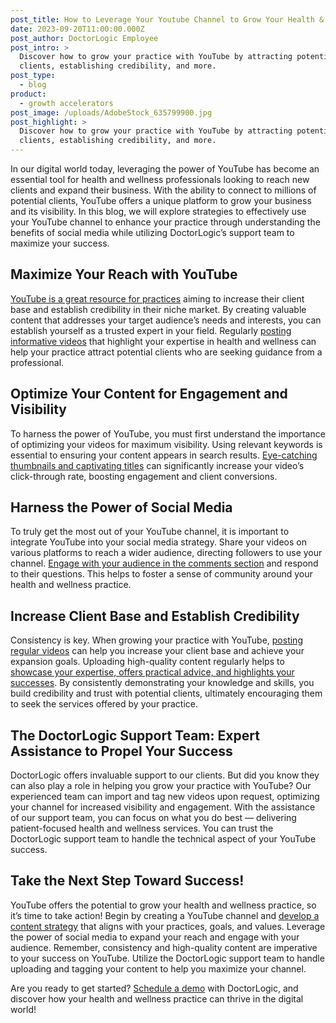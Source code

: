 ```yaml
---
post_title: How to Leverage Your Youtube Channel to Grow Your Health & Wellness Practice
date: 2023-09-20T11:00:00.000Z
post_author: DoctorLogic Employee
post_intro: >
  Discover how to grow your practice with YouTube by attracting potential
  clients, establishing credibility, and more.
post_type:
  - blog
product:
  - growth accelerators
post_image: /uploads/AdobeStock_635799900.jpg
post_highlight: >
  Discover how to grow your practice with YouTube by attracting potential
  clients, establishing credibility, and more.
---
```


In our digital world today, leveraging the power of YouTube has become an essential tool for health and wellness professionals looking to reach new clients and expand their business. With the ability to connect to millions of potential clients, YouTube offers a unique platform to grow your business and its visibility. In this blog, we will explore strategies to effectively use your YouTube channel to enhance your practice through understanding the benefits of social media while utilizing DoctorLogic’s support team to maximize your success. 

## Maximize Your Reach with YouTube

[YouTube is a great resource for practices](https://doctorlogic.com/blog/how-youtube-grows-business) aiming to increase their client base and establish credibility in their niche market. By creating valuable content that addresses your target audience’s needs and interests, you can establish yourself as a trusted expert in your field. Regularly [posting informative videos](https://doctorlogic.com/blog/3-simple-steps-to-make-your-videos-more-professional) that highlight your expertise in health and wellness can help your practice attract potential clients who are seeking guidance from a professional. 

## Optimize Your Content for Engagement and Visibility

To harness the power of YouTube, you must first understand the importance of optimizing your videos for maximum visibility. Using relevant keywords is essential to ensuring your content appears in search results. [Eye-catching thumbnails and captivating titles](https://www.socialmediaexaminer.com/26-ways-to-use-video-for-your-social-media-marketing/) can significantly increase your video’s click-through rate, boosting engagement and client conversions. 

## Harness the Power of Social Media

To truly get the most out of your YouTube channel, it is important to integrate YouTube into your social media strategy. Share your videos on various platforms to reach a wider audience, directing followers to use your channel. [Engage with your audience in the comments section](https://blog.hubspot.com/blog/tabid/6307/bid/30888/8-ways-to-leverage-social-media-beyond-social-networks.aspx) and respond to their questions. This helps to foster a sense of community around your health and wellness practice.

## Increase Client Base and Establish Credibility 

Consistency is key. When growing your practice with YouTube, [posting regular videos](https://doctorlogic.com/blog/video-marketing-for-healthcare-practices) can help you increase your client base and achieve your expansion goals. Uploading high-quality content regularly helps to [showcase your expertise, offers practical advice, and highlights your successes](https://www.forbes.com/sites/theyec/2021/11/09/how-any-business-can-leverage-youtube-to-grow-their-customer-base/?sh=905bede75114). By consistently demonstrating your knowledge and skills, you build credibility and trust with potential clients, ultimately encouraging them to seek the services offered by your practice. 

## The DoctorLogic Support Team: Expert Assistance to Propel Your Success

DoctorLogic offers invaluable support to our clients. But did you know they can also play a role in helping you grow your practice with YouTube? Our experienced team can import and tag new videos upon request, optimizing your channel for increased visibility and engagement. With the assistance of our support team, you can focus on what you do best — delivering patient-focused health and wellness services. You can trust the DoctorLogic support team to handle the technical aspect of your YouTube success. 

## Take the Next Step Toward Success!

YouTube offers the potential to grow your health and wellness practice, so it’s time to take action! Begin by creating a YouTube channel and [develop a content strategy](https://www.youtube.com/intl/en_us/creators/how-things-work/content-creation-strategy/) that aligns with your practices, goals, and values. Leverage the power of social media to expand your reach and engage with your audience. Remember, consistency and high-quality content are imperative to your success on YouTube. Utilize the DoctorLogic support team to handle uploading and tagging your content to help you maximize your channel.

Are you ready to get started? [Schedule a demo](https://growth.doctorlogic.com/get-a-demo) with DoctorLogic, and discover how your health and wellness practice can thrive in the digital world!
